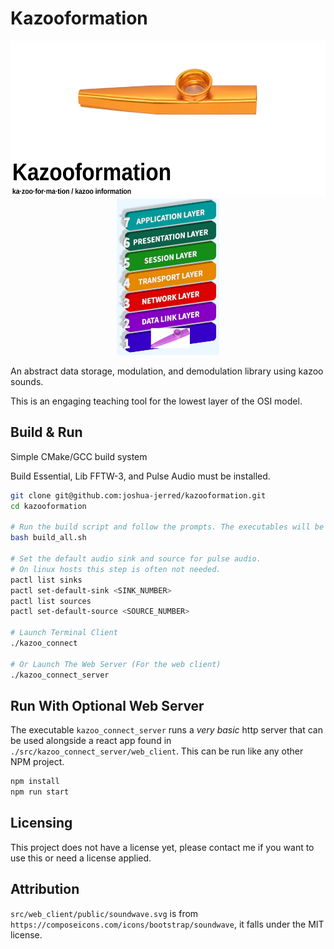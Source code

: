 # Kazooformation

<!-- ![Image of kazoo with text ka-zoo-for-ma-tion / kazoo information](doc/images/kazooformation_banner.png) -->

<p align="center">
  <img height="250" src="doc/images/kazooformation_banner.png">
  <img height="250" src="doc/images/osi_model_kazoo.png">
</p>

An abstract data storage, modulation, and demodulation library using kazoo sounds. 


This is an engaging teaching tool for the lowest layer of the OSI model.

## Build & Run

Simple CMake/GCC build system

Build Essential, Lib FFTW-3, and Pulse Audio must be installed.

```bash
git clone git@github.com:joshua-jerred/kazooformation.git
cd kazooformation

# Run the build script and follow the prompts. The executables will be placed in the root of the project.
bash build_all.sh

# Set the default audio sink and source for pulse audio.
# On linux hosts this step is often not needed.
pactl list sinks
pactl set-default-sink <SINK_NUMBER>
pactl list sources
pactl set-default-source <SOURCE_NUMBER>

# Launch Terminal Client
./kazoo_connect

# Or Launch The Web Server (For the web client)
./kazoo_connect_server
```

## Run With Optional Web Server

The executable `kazoo_connect_server` runs a *very basic* http server that can
be used alongside a react app found in `./src/kazoo_connect_server/web_client`. This can be run
like any other NPM project.

```bash
npm install
npm run start
```

## Licensing

This project does not have a license yet, please contact me if you want to use
this or need a license applied.

## Attribution

`src/web_client/public/soundwave.svg` is from `https://composeicons.com/icons/bootstrap/soundwave`, it falls under the MIT license.